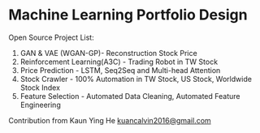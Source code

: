 # Machine Learning Portfolio Design

Open Source Project List:  

1. GAN & VAE (WGAN-GP)- Reconstruction Stock Price  
2. Reinforcement Learning(A3C) - Trading Robot in TW Stock    
3. Price Prediction - LSTM, Seq2Seq and Multi-head Attention    
4. Stock Crawler - 100% Automation in TW Stock, US Stock, Worldwide Stock Index  
5. Feature Selection - Automated Data Cleaning, Automated Feature Engineering  


Contribution from Kaun Ying He kuancalvin2016@gmail.com
